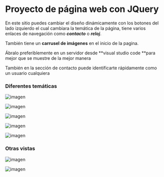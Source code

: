 # Proyecto de página web con JQuery

En este sitio puedes cambiar el diseño dinámicamente con los botones del lado izquierdo el cual cambiara la temática de la página, tiene varios enlaces de navegación como **_contacto_** o _**reloj**_.

También tiene un **carrusel de imágenes** en el inicio de la pagina.

Ábralo preferiblemente en un servidor desde **visual studio code **para mejor que se muestre de la mejor manera

También en la sección de contacto puede identificarte rápidamente como un usuario cualquiera 

### Diferentes temáticas
![imagen](https://res.cloudinary.com/drbotbbjb/image/upload/v1653815502/Screenshot_122_ci0a4z.png)

![imagen](https://res.cloudinary.com/drbotbbjb/image/upload/v1653815503/Screenshot_123_e0v7gv.png)

![imagen](https://res.cloudinary.com/drbotbbjb/image/upload/v1653815504/Screenshot_111_ojynmk.png)

![imagen](https://res.cloudinary.com/drbotbbjb/image/upload/v1653815515/Screenshot_118_a1bu90.png)

![imagen](https://res.cloudinary.com/drbotbbjb/image/upload/v1653815516/Screenshot_119_ubv7lq.png)

### Otras vistas
![imagen](https://res.cloudinary.com/drbotbbjb/image/upload/v1653815515/Screenshot_121_ckseqv.png)

![imagen](https://res.cloudinary.com/drbotbbjb/image/upload/v1653815515/Screenshot_120_zthpf0.png)

